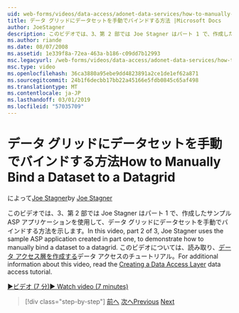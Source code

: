 ```yaml
---
uid: web-forms/videos/data-access/adonet-data-services/how-to-manually-bind-a-dataset-to-a-datagrid
title: データ グリッドにデータセットを手動でバインドする方法 |Microsoft Docs
author: JoeStagner
description: このビデオでは、3、第 2 部では Joe Stagner はパート 1 で、作成したサンプル ASP アプリケーションを使用して、データ グリッドにデータセットを手動でバインドする方法を示します。 .
ms.author: riande
ms.date: 08/07/2008
ms.assetid: 1e339f8a-72ea-463a-b186-c09dd7b12993
msc.legacyurl: /web-forms/videos/data-access/adonet-data-services/how-to-manually-bind-a-dataset-to-a-datagrid
msc.type: video
ms.openlocfilehash: 36ca3880a95ebe9dd4823891a2ce1de1ef62a871
ms.sourcegitcommit: 24b1f6decbb17bb22a45166e5fdb0845c65af498
ms.translationtype: MT
ms.contentlocale: ja-JP
ms.lasthandoff: 03/01/2019
ms.locfileid: "57035709"
---
```

<a name="how-to-manually-bind-a-dataset-to-a-datagrid"></a><span data-ttu-id="ce810-104">データ グリッドにデータセットを手動でバインドする方法</span><span class="sxs-lookup"><span data-stu-id="ce810-104">How to Manually Bind a Dataset to a Datagrid</span></span>
====================
<span data-ttu-id="ce810-105">によって[Joe Stagner](https://github.com/JoeStagner)</span><span class="sxs-lookup"><span data-stu-id="ce810-105">by [Joe Stagner](https://github.com/JoeStagner)</span></span>

<span data-ttu-id="ce810-106">このビデオでは、3、第 2 部では Joe Stagner はパート 1 で、作成したサンプル ASP アプリケーションを使用して、データ グリッドにデータセットを手動でバインドする方法を示します。</span><span class="sxs-lookup"><span data-stu-id="ce810-106">In this video, part 2 of 3, Joe Stagner uses the sample ASP application created in part one, to demonstrate how to manually bind a dataset to a datagrid.</span></span> <span data-ttu-id="ce810-107">このビデオについては、読み取り、[データ アクセス層を作成する](../../../overview/data-access/introduction/creating-a-data-access-layer-vb.md)データ アクセスのチュートリアル。</span><span class="sxs-lookup"><span data-stu-id="ce810-107">For additional information about this video, read the [Creating a Data Access Layer](../../../overview/data-access/introduction/creating-a-data-access-layer-vb.md) data access tutorial.</span></span>

[<span data-ttu-id="ce810-108">&#9654;ビデオ (7 分)</span><span class="sxs-lookup"><span data-stu-id="ce810-108">&#9654; Watch video (7 minutes)</span></span>](https://channel9.msdn.com/Blogs/ASP-NET-Site-Videos/how-to-manually-bind-a-dataset-to-a-datagrid)

> [!div class="step-by-step"]
> <span data-ttu-id="ce810-109">[前へ](data-access-layers-in-aspnet-applications.md)
> [次へ](how-to-work-with-datasets-and-filters-from-an-asp-application.md)</span><span class="sxs-lookup"><span data-stu-id="ce810-109">[Previous](data-access-layers-in-aspnet-applications.md)
[Next](how-to-work-with-datasets-and-filters-from-an-asp-application.md)</span></span>
